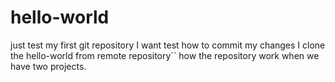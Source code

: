 # hello-world
just test my first git repository
I want test how to commit my changes
I clone the hello-world from remote repository``
how the repository work when we have two projects.
